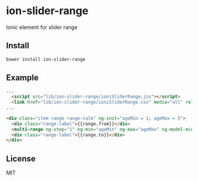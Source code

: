 # ion-slider-range
Ionic element for slider range

## Install

```bash
bower install ion-slider-range
```

## Example

```html
...
  <script src="lib/ion-slider-range/ioniSliderRange.jss"></script>
  <link href="lib/ion-slider-range/ioniSliderRange.css" media="all" rel="stylesheet" />
...

```


```html
<div class="item range range-calm" ng-init="ageMin = 1; ageMax = 5">
  <div class="range-label">{{range.from}}</div>
  <multi-range ng-step="1" ng-min="ageMin" ng-max="ageMax" ng-model-min="range.from" ng-model-max="range.to"></multi-range>
  <div class="range-label">{{range.to}}</div>
</div>
```

## License
MIT
